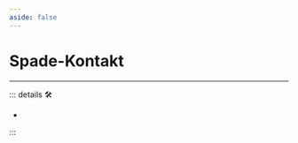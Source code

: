 ```yaml
---
aside: false
---
```

# Spade-Kontakt

---

<!-- =================================================== -->
<!-- =================================================== -->
<!-- =================================================== -->
<!-- =================================================== -->
<!-- =================================================== -->
::: details 🛠

-

:::
